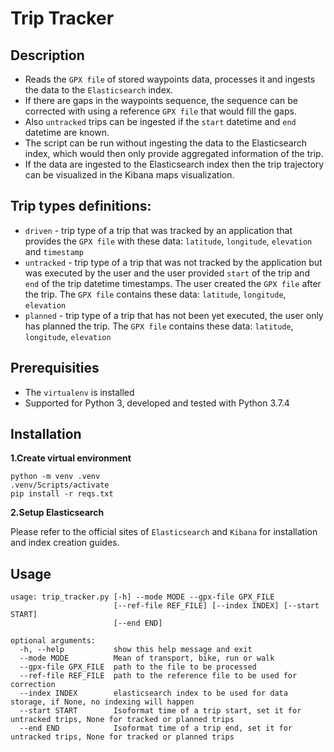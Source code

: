 # Trip Tracker

## Description
- Reads the `GPX file` of stored waypoints data, processes it and ingests the data
to the `Elasticsearch` index.
- If there are gaps in the waypoints sequence, the sequence can be corrected
with using a reference `GPX file` that would fill the gaps.
- Also `untracked` trips can be ingested if the `start` datetime and `end`
datetime are known.
- The script can be run without ingesting the data to the Elasticsearch index, 
which would then only provide aggregated information of the trip.
- If the data are ingested to the Elasticsearch index then the trip trajectory
can be visualized in the Kibana maps visualization.

## Trip types definitions:
- `driven` - trip type of a trip that was tracked by an application that provides the `GPX
file` with these data: `latitude`, `longitude`, `elevation` and `timestamp`
- `untracked` - trip type of a trip that was not tracked by the application but
was executed by the user and the user provided `start` of the trip and `end` of the trip 
datetime timestamps. The user created the `GPX file` after the trip. The `GPX file`
contains these data: `latitude`, `longitude`, `elevation`
- `planned` - trip type of a trip that has not been yet executed, the user
only has planned the trip. The `GPX file` contains these data: `latitude`, `longitude`, `elevation`

## Prerequisities
- The `virtualenv` is installed
- Supported for Python 3, developed and tested with Python 3.7.4 

## Installation
**1.Create virtual environment**

```
python -m venv .venv
.venv/Scripts/activate
pip install -r reqs.txt
```
**2.Setup Elasticsearch**
 
Please refer to the official sites of `Elasticsearch` and `Kibana` for installation
and index creation guides.

## Usage
```
usage: trip_tracker.py [-h] --mode MODE --gpx-file GPX_FILE
                       [--ref-file REF_FILE] [--index INDEX] [--start START]
                       [--end END]

optional arguments:
  -h, --help           show this help message and exit
  --mode MODE          Mean of transport, bike, run or walk
  --gpx-file GPX_FILE  path to the file to be processed
  --ref-file REF_FILE  path to the reference file to be used for correction
  --index INDEX        elasticsearch index to be used for data storage, if None, no indexing will happen
  --start START        Isoformat time of a trip start, set it for untracked trips, None for tracked or planned trips
  --end END            Isoformat time of a trip end, set it for untracked trips, None for tracked or planned trips
```